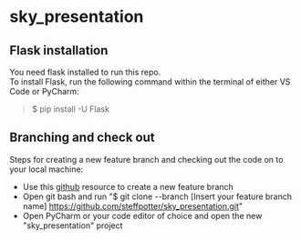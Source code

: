 # sky_presentation

## Flask installation

You need flask installed to run this repo.  
To install Flask, run the following command within the terminal of either VS Code or PyCharm: <br />
> $ pip install -U Flask

## Branching and check out

Steps for creating a new feature branch and checking out the code on to your local machine:
<br/>
* Use this [github](https://docs.github.com/en/pull-requests/collaborating-with-pull-requests/proposing-changes-to-your-work-with-pull-requests/creating-and-deleting-branches-within-your-repository
) resource to create a new feature branch
* Open git bash and run "$ git clone --branch [Insert your feature branch name] https://github.com/steffpotter/sky_presentation.git"
* Open PyCharm or your code editor of choice and open the new "sky_presentation" project 

## 
